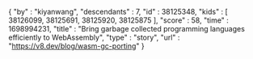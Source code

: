 {
  "by" : "kiyanwang",
  "descendants" : 7,
  "id" : 38125348,
  "kids" : [ 38126099, 38125691, 38125920, 38125875 ],
  "score" : 58,
  "time" : 1698994231,
  "title" : "Bring garbage collected programming languages efficiently to WebAssembly",
  "type" : "story",
  "url" : "https://v8.dev/blog/wasm-gc-porting"
}
